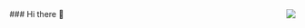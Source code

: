 <img align="right" src="https://github-readme-stats.vercel.app/api?username=FlandreC98&show_icons=true&icon_color=CE1D2D&text_color=718096&bg_color=ffffff&hide_title=true" /> 
### Hi there 👋

<!--
**FlandreC98/FlandreC98** is a ✨ _special_ ✨ repository because its `README.md` (this file) appears on your GitHub profile.

Here are some ideas to get you started:

- 🔭 I’m currently working on ...
- 🌱 I’m currently learning ...
- 👯 I’m looking to collaborate on ...
- 🤔 I’m looking for help with ...
- 💬 Ask me about ...
- 📫 How to reach me: ...
- 😄 Pronouns: ...
- ⚡ Fun fact: ...
-->



